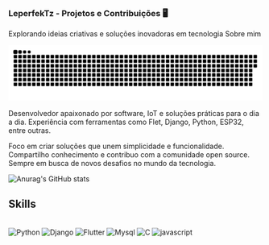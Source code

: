 

### LeperfekTz - Projetos e Contribuições 🖥️
Explorando ideias criativas e soluções inovadoras em tecnologia
Sobre mim

![snake gif](https://github.com/LeperfekTz/LeperfekTz/blob/output/github-snake-dark.svg)

Desenvolvedor apaixonado por software, IoT e soluções práticas para o dia a dia.
Experiência com ferramentas como Flet, Django, Python, ESP32, entre outras.

Foco em criar soluções que unem simplicidade e funcionalidade.
Compartilho conhecimento e contribuo com a comunidade open source.
Sempre em busca de novos desafios no mundo da tecnologia.

![Anurag's GitHub stats](https://github-readme-stats.vercel.app/api?username=LeperfekTz&show_icons=true&theme=dark)

## Skills 

<div style="display: inline_block"><br/>
    <img alingn="center" alt="Python" src="https://img.shields.io/badge/Python-14354C?style=for-the-badge&logo=python&logoColor=white"/>
    <img alingn="center" alt="Django" src="https://img.shields.io/badge/Django-092E20?style=for-the-badge&logo=django&logoColor=white"/>
    <img alingn="center" alt="Flutter" src="https://img.shields.io/badge/Flutter-02569B?style=for-the-badge&logo=flutter&logoColor=white"/>
    <img alingn="center" alt="Mysql" src="https://img.shields.io/badge/MySQL-005C84?style=for-the-badge&logo=mysql&logoColor=white"/>
    <img alingn="center" alt="C" src="https://img.shields.io/badge/C-00599C?style=for-the-badge&logo=c&logoColor=white"/>
    <img alingn="center" alt="javascript" src="https://img.shields.io/badge/JavaScript-F7DF1E?style=for-the-badge&logo=javascript&logoColor=black"/>

    
<div/>


